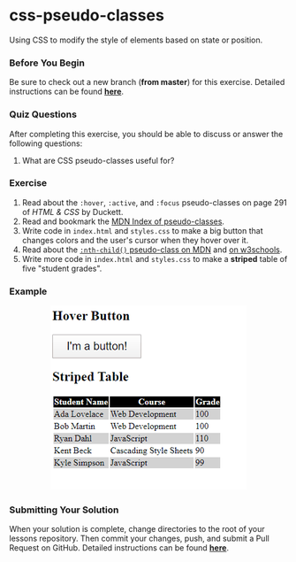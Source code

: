 # css-pseudo-classes

Using CSS to modify the style of elements based on state or position.

### Before You Begin

Be sure to check out a new branch (**from master**) for this exercise. Detailed instructions can be found [**here**](../../guides/before-each-exercise.md).

### Quiz Questions
After completing this exercise, you should be able to discuss or answer the following questions:

1. What are CSS pseudo-classes useful for?

### Exercise

1. Read about the `:hover`, `:active`, and `:focus` pseudo-classes on page 291 of _HTML & CSS_ by Duckett.
1. Read and bookmark the [MDN Index of pseudo-classes](https://developer.mozilla.org/en-US/docs/Web/CSS/Pseudo-classes).
1. Write code in `index.html` and `styles.css` to make a big button that changes colors and the user's cursor when they hover over it.
1. Read about the [`:nth-child()` pseudo-class on MDN](https://developer.mozilla.org/en-US/docs/Web/CSS/:nth-child) and [on w3schools](https://www.w3schools.com/cssref/sel_nth-child.asp).
1. Write more code in `index.html` and `styles.css` to make a **striped** table of five "student grades".

### Example

<p align="middle">
  <img src="images/css-pseudo-classes.gif" alt="css-pseudo-classes">
</p>

### Submitting Your Solution

When your solution is complete, change directories to the root of your lessons repository. Then commit your changes, push, and submit a Pull Request on GitHub. Detailed instructions can be found [**here**](../../guides/after-each-exercise.md).
